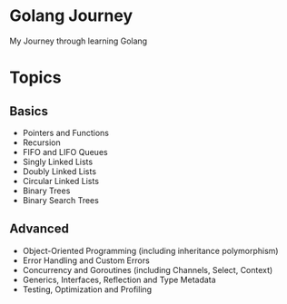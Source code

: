 # Golang Journey
My Journey through learning Golang

# Topics
## Basics
- Pointers and Functions
- Recursion
- FIFO and LIFO Queues
- Singly Linked Lists
- Doubly Linked Lists
- Circular Linked Lists
- Binary Trees
- Binary Search Trees

## Advanced
- Object-Oriented Programming (including inheritance polymorphism)
- Error Handling and Custom Errors
- Concurrency and Goroutines (including Channels, Select, Context)
- Generics, Interfaces, Reflection and Type Metadata
- Testing, Optimization and Profiling
